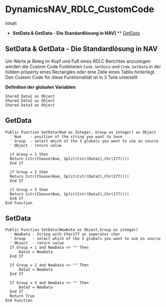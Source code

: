 # DynamicsNAV_RDLC_CustomCode

Inhalt
* __SetData & GetData - Die Standardlösung in NAV]__
** [GetData](#GetData)
## SetData & GetData - Die Standardlösung in NAV

Um Werte je Beleg im Kopf und Fuß eines RDLC Berichtes anzuzeigen werden die Custom Code Funktionen `Code.SetData` und `Code.GetData` in der hidden property eines Rectangles oder eine Zelle eines Tablix hinterlegt. Den Custom Code für diese Funktionalität ist in 3 Teile unterteilt

__Definition der globalen Variablen__

```vbnet
Shared Data1 as Object
Shared Data2 as Object
Shared Data3 as Object
```
## GetData
```vbnet
Public Function GetData(Num as Integer, Group as integer) as Object
  ' Num    - position of the string you want to have 
  ' Group  - select which of the 3 globals you want to use as source 
  ' Object - return value  

  if Group = 1 then
  Return Cstr(Choose(Num, Split(Cstr(Data1),Chr(177))))
  End If

  if Group = 2 then
  Return Cstr(Choose(Num, Split(Cstr(Data2),Chr(177))))
  End If

  if Group = 3 then
  Return Cstr(Choose(Num, Split(Cstr(Data3),Chr(177))))
  End If
End Function
```
## SetData
```vbnet     
Public Function SetData(NewData as Object,Group as integer)
  ' NewData - String with Char177 as seperator char 
  ' Group   - select which of the 3 globals you want to use as source 
  ' Object  - return value   
  If Group = 1 and NewData <> "" Then
      Data1 = NewData
  End If

  If Group = 2 and NewData <> "" Then
      Data2 = NewData
  End If

  If Group = 3 and NewData <> "" Then
      Data3 = NewData
  End If
  Return True
End Function
```
